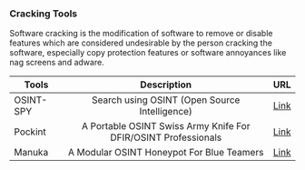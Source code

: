 ### Cracking Tools

Software cracking is the modification of software to remove or disable features which are considered undesirable by the person cracking the software, especially copy protection features or software annoyances like nag screens and adware.

| Tools        | Description | URL | 
| --------------- |:---------:|:---:|
|OSINT-SPY | Search using OSINT (Open Source Intelligence) | [Link](https://github.com/SharadKumar97/OSINT-SPY)|
|Pockint  | A Portable OSINT Swiss Army Knife For DFIR/OSINT Professionals| [Link](https://github.com/netevert/pockint)|
|Manuka  | A Modular OSINT Honeypot For Blue Teamers | [Link](https://github.com/spaceraccoon/manuka)|

